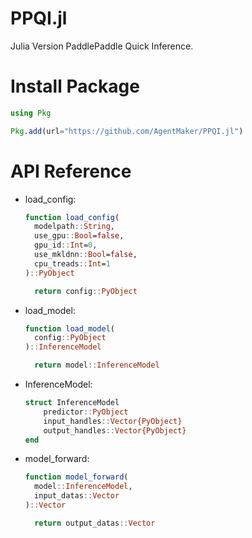 # PPQI.jl
Julia Version PaddlePaddle Quick Inference.

# Install Package
```julia
using Pkg

Pkg.add(url="https://github.com/AgentMaker/PPQI.jl")
```

# API Reference
* load_config:

  ```julia
  function load_config(
    modelpath::String, 
    use_gpu::Bool=false, 
    gpu_id::Int=0, 
    use_mkldnn::Bool=false, 
    cpu_treads::Int=1
  )::PyObject
  
    return config::PyObject
  ```

* load_model:

  ```julia
  function load_model(
    config::PyObject
  )::InferenceModel
  
    return model::InferenceModel
  ```

* InferenceModel:

  ```julia
  struct InferenceModel
      predictor::PyObject
      input_handles::Vector{PyObject}
      output_handles::Vector{PyObject}
  end
  ```

* model_forward:

  ```julia
  function model_forward(
    model::InferenceModel, 
    input_datas::Vector
  )::Vector
  
    return output_datas::Vector
  ```
